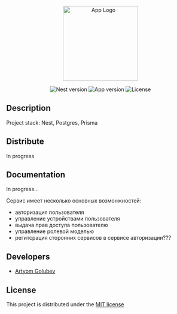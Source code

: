 <p align="center">
  <a href="http://nestjs.com/" target="blank"><img src="https://nestjs.com/img/logo-small.svg" width="200" alt="App Logo" /></a>
</p>

<p align="center">
    <img src="https://img.shields.io/badge/Nest-10.0.0-red" alt="Nest version" />
    <img src="https://img.shields.io/badge/Version-v1.0-green" alt="App version" />
    <img src="https://img.shields.io/badge/License-MIT-blue" alt="License" />
</p>

## Description

Project stack: Nest, Postgres, Prisma

## Distribute

In progress

## Documentation

In progress...

Сервис имеет несколько основных возмонжностей:
- авторизация пользователя
- управление устройствами пользователя
- выдача прав доступа пользователю
- управление ролевой моделью
- регитсрация сторонних сервисов в сервисе авторизации???

## Developers

 - [Artyom Golubev](https://github.com/Artyom099)

## License

This project is distributed under the [MIT license]()
